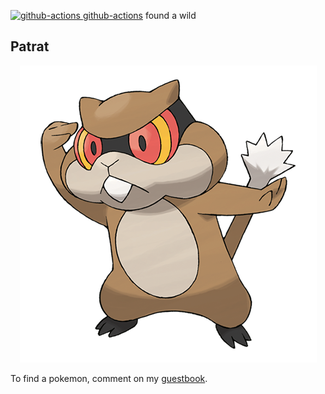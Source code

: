 <!-- Guestbook -->
<a href="https://github.com/apps/github-actions"><img width="24" src="https://avatars.githubusercontent.com/in/15368?s=24&v=4" alt="github-actions" /> github-actions</a> found a wild <h2> <b> Patrat </b> </h2> 
 <p align="center"> <img  src="https://raw.githubusercontent.com/PokeAPI/sprites/master/sprites/pokemon/other/official-artwork/504.png"/> </p><!-- /Guestbook -->


To find a pokemon, comment on my [guestbook](https://github.com/teixeirazeus/teixeirazeus/issues/2).
